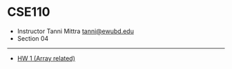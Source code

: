 # CSE110

- Instructor Tanni Mittra [tanni@ewubd.edu](mailto:tanni@ewubd.edu)
- Section 04

---

- [HW 1 (Array related)](./Homework%20about%20array/)
